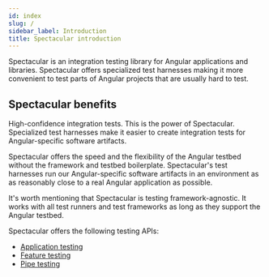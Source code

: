 ```yaml
---
id: index
slug: /
sidebar_label: Introduction
title: Spectacular introduction
---
```


Spectacular is an integration testing library for Angular applications and
libraries. Spectacular offers specialized test harnesses making it more
convenient to test parts of Angular projects that are usually hard to test.

## Spectacular benefits

High-confidence integration tests. This is the power of Spectacular. Specialized
test harnesses make it easier to create integration tests for Angular-specific
software artifacts.

Spectacular offers the speed and the flexibility of the Angular testbed without
the framework and testbed boilerplate. Spectacular's test harnesses run our
Angular-specific software artifacts in an environment as as reasonably close to
a real Angular application as possible.

It's worth mentioning that Spectacular is testing framework-agnostic. It works
with all test runners and test frameworks as long as they support the Angular
testbed.

Spectacular offers the following testing APIs:

- [Application testing](./application-testing)
- [Feature testing](./feature-testing)
- [Pipe testing](./pipe-testing)
